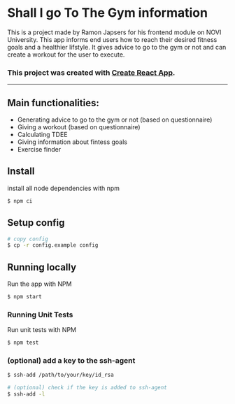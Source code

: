 # Shall I go To The Gym information
This is a project made by Ramon Japsers for his frontend module on NOVI University. 
This app informs end users how to reach their desired fitness goals and a healthier lifstyle. It gives advice to go to the gym or not and can create a workout for the user to execute. 
### This project was created with [Create React App](https://github.com/facebook/create-react-app).

---
## Main functionalities:
- Generating advice to go to the gym or not (based on questionnaire)
- Giving a workout (based on questionnaire)
- Calculating TDEE
- Giving information about fintess goals
- Exercise finder

## Install
install all node dependencies with npm

```bash
$ npm ci
```

## Setup config
```bash
# copy config
$ cp -r config.example config
```

## Running locally
Run the app with NPM
```bash
$ npm start
```

### Running Unit Tests
Run unit tests with NPM
```bash
$ npm test
```

### (optional) add a key to the ssh-agent
```bash
$ ssh-add /path/to/your/key/id_rsa
```
```bash
# (optional) check if the key is added to ssh-agent
$ ssh-add -l
```
